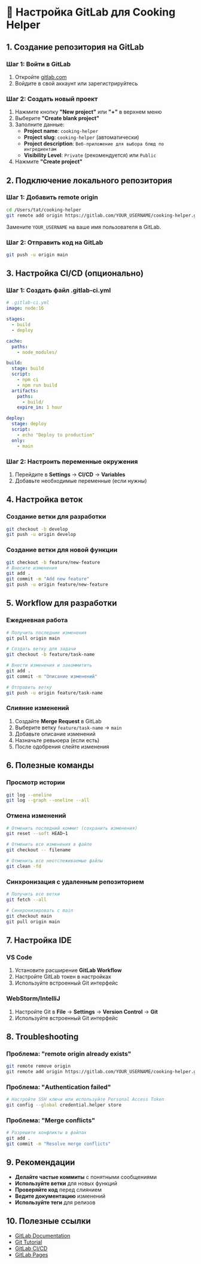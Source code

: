# 🦊 Настройка GitLab для Cooking Helper

## 1. Создание репозитория на GitLab

### Шаг 1: Войти в GitLab
1. Откройте [gitlab.com](https://gitlab.com)
2. Войдите в свой аккаунт или зарегистрируйтесь

### Шаг 2: Создать новый проект
1. Нажмите кнопку **"New project"** или **"+"** в верхнем меню
2. Выберите **"Create blank project"**
3. Заполните данные:
   - **Project name**: `cooking-helper`
   - **Project slug**: `cooking-helper` (автоматически)
   - **Project description**: `Веб-приложение для выбора блюд по ингредиентам`
   - **Visibility Level**: `Private` (рекомендуется) или `Public`
4. Нажмите **"Create project"**

## 2. Подключение локального репозитория

### Шаг 1: Добавить remote origin
```bash
cd /Users/tat/cooking-helper
git remote add origin https://gitlab.com/YOUR_USERNAME/cooking-helper.git
```

Замените `YOUR_USERNAME` на ваше имя пользователя в GitLab.

### Шаг 2: Отправить код на GitLab
```bash
git push -u origin main
```

## 3. Настройка CI/CD (опционально)

### Шаг 1: Создать файл .gitlab-ci.yml
```yaml
# .gitlab-ci.yml
image: node:16

stages:
  - build
  - deploy

cache:
  paths:
    - node_modules/

build:
  stage: build
  script:
    - npm ci
    - npm run build
  artifacts:
    paths:
      - build/
    expire_in: 1 hour

deploy:
  stage: deploy
  script:
    - echo "Deploy to production"
  only:
    - main
```

### Шаг 2: Настроить переменные окружения
1. Перейдите в **Settings** → **CI/CD** → **Variables**
2. Добавьте необходимые переменные (если нужны)

## 4. Настройка веток

### Создание ветки для разработки
```bash
git checkout -b develop
git push -u origin develop
```

### Создание ветки для новой функции
```bash
git checkout -b feature/new-feature
# Внесите изменения
git add .
git commit -m "Add new feature"
git push -u origin feature/new-feature
```

## 5. Workflow для разработки

### Ежедневная работа
```bash
# Получить последние изменения
git pull origin main

# Создать ветку для задачи
git checkout -b feature/task-name

# Внести изменения и закоммитить
git add .
git commit -m "Описание изменений"

# Отправить ветку
git push -u origin feature/task-name
```

### Слияние изменений
1. Создайте **Merge Request** в GitLab
2. Выберите ветку `feature/task-name` → `main`
3. Добавьте описание изменений
4. Назначьте ревьюера (если есть)
5. После одобрения слейте изменения

## 6. Полезные команды

### Просмотр истории
```bash
git log --oneline
git log --graph --oneline --all
```

### Отмена изменений
```bash
# Отменить последний коммит (сохранить изменения)
git reset --soft HEAD~1

# Отменить все изменения в файле
git checkout -- filename

# Отменить все неотслеживаемые файлы
git clean -fd
```

### Синхронизация с удаленным репозиторием
```bash
# Получить все ветки
git fetch --all

# Синхронизировать с main
git checkout main
git pull origin main
```

## 7. Настройка IDE

### VS Code
1. Установите расширение **GitLab Workflow**
2. Настройте GitLab токен в настройках
3. Используйте встроенный Git интерфейс

### WebStorm/IntelliJ
1. Настройте Git в **File** → **Settings** → **Version Control** → **Git**
2. Используйте встроенный Git интерфейс

## 8. Troubleshooting

### Проблема: "remote origin already exists"
```bash
git remote remove origin
git remote add origin https://gitlab.com/YOUR_USERNAME/cooking-helper.git
```

### Проблема: "Authentication failed"
```bash
# Настройте SSH ключи или используйте Personal Access Token
git config --global credential.helper store
```

### Проблема: "Merge conflicts"
```bash
# Разрешите конфликты в файлах
git add .
git commit -m "Resolve merge conflicts"
```

## 9. Рекомендации

- **Делайте частые коммиты** с понятными сообщениями
- **Используйте ветки** для новых функций
- **Проверяйте код** перед слиянием
- **Ведите документацию** изменений
- **Используйте теги** для релизов

## 10. Полезные ссылки

- [GitLab Documentation](https://docs.gitlab.com/)
- [Git Tutorial](https://git-scm.com/docs/gittutorial)
- [GitLab CI/CD](https://docs.gitlab.com/ee/ci/)
- [GitLab Pages](https://docs.gitlab.com/ee/user/project/pages/)

